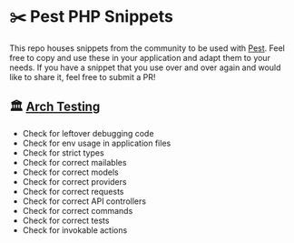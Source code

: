 # ✂️ Pest PHP Snippets

This repo houses snippets from the community to be used with [Pest](https://pestphp.com/). 
Feel free to copy and use these in your application and adapt them to your needs. If you have
a snippet that you use over and over again and would like to share it, feel free to submit a PR!

## 🏛️ [Arch Testing](arch-testing.md)
- Check for leftover debugging code
- Check for env usage in application files
- Check for strict types
- Check for correct mailables
- Check for correct models
- Check for correct providers
- Check for correct requests
- Check for correct API controllers
- Check for correct commands
- Check for correct tests
- Check for invokable actions
